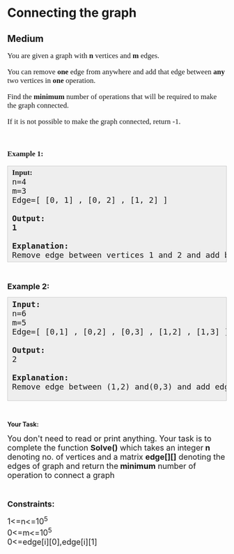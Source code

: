 # Connecting the graph
## Medium
<div class="problems_problem_content__Xm_eO" speechify-initial-font-family="Roboto, sans-serif" speechify-initial-font-size="16px"><p speechify-initial-font-family="urw-din" speechify-initial-font-size="17px" style="font-family: urw-din; font-size: 17px;"><span style="font-size: 17px; font-family: urw-din;" speechify-initial-font-family="urw-din" speechify-initial-font-size="17px">You are given a graph with <strong speechify-initial-font-family="urw-din" speechify-initial-font-size="17px" style="font-family: urw-din; font-size: 17px;">n</strong> vertices and <strong speechify-initial-font-family="urw-din" speechify-initial-font-size="17px" style="font-family: urw-din; font-size: 17px;">m</strong> edges.</span></p>
<p speechify-initial-font-family="urw-din" speechify-initial-font-size="17px" style="font-family: urw-din; font-size: 17px;"><span style="font-size: 17px; font-family: urw-din;" speechify-initial-font-family="urw-din" speechify-initial-font-size="17px">You can remove <strong speechify-initial-font-family="urw-din" speechify-initial-font-size="17px" style="font-family: urw-din; font-size: 17px;">one</strong> edge from anywhere and add that edge between&nbsp;<strong speechify-initial-font-family="urw-din" speechify-initial-font-size="17px" style="font-family: urw-din; font-size: 17px;">any </strong>two vertices in <strong speechify-initial-font-family="urw-din" speechify-initial-font-size="17px" style="font-family: urw-din; font-size: 17px;">one </strong>operation.</span></p>
<p speechify-initial-font-family="urw-din" speechify-initial-font-size="17px" style="font-family: urw-din; font-size: 17px;"><span style="font-size: 17px; font-family: urw-din;" speechify-initial-font-family="urw-din" speechify-initial-font-size="17px">Find the <strong speechify-initial-font-family="urw-din" speechify-initial-font-size="17px" style="font-family: urw-din; font-size: 17px;">minimum</strong> number of operations that will be required to make the graph connected.</span></p>
<p speechify-initial-font-family="urw-din" speechify-initial-font-size="17px" style="font-family: urw-din; font-size: 17px;"><span style="font-size: 17px; font-family: urw-din;" speechify-initial-font-family="urw-din" speechify-initial-font-size="17px">If it is not possible to make the graph connected, return -1.</span></p>
<p speechify-initial-font-family="urw-din" speechify-initial-font-size="17px" style="font-family: urw-din; font-size: 17px;">&nbsp;</p>
<p speechify-initial-font-family="urw-din" speechify-initial-font-size="17px" style="font-family: urw-din; font-size: 17px;"><span style="font-size: 17px; font-family: urw-din;" speechify-initial-font-family="urw-din" speechify-initial-font-size="17px"><strong speechify-initial-font-family="urw-din" speechify-initial-font-size="17px" style="font-family: urw-din; font-size: 17px;">Example 1:</strong>&nbsp;</span></p>
<pre style="background: #eeeeee; border: 1px solid #cccccc; padding: 5px 10px; --darkreader-inline-bgimage: initial; --darkreader-inline-bgcolor: #222426; --darkreader-inline-border-top: #3e4446; --darkreader-inline-border-right: #3e4446; --darkreader-inline-border-bottom: #3e4446; --darkreader-inline-border-left: #3e4446;" speechify-initial-font-family="urw-din" speechify-initial-font-size="17px"><span style="font-size: 18px;" speechify-initial-font-family="urw-din" speechify-initial-font-size="17px"><strong speechify-initial-font-family="urw-din" speechify-initial-font-size="17px" style="font-family: urw-din; font-size: 17px;">Input:</strong><br speechify-initial-font-family="urw-din" speechify-initial-font-size="17px" style="font-family: urw-din; font-size: 17px;">n=4<br speechify-initial-font-family="urw-din" speechify-initial-font-size="17px" style="font-family: urw-din; font-size: 17px;">m=3<br speechify-initial-font-family="urw-din" speechify-initial-font-size="17px" style="font-family: urw-din; font-size: 17px;">Edge=[ [0, 1] , [0, 2] , [1, 2] ]<br speechify-initial-font-family="urw-din" speechify-initial-font-size="17px" style="font-family: urw-din; font-size: 17px;"><br speechify-initial-font-family="urw-din" speechify-initial-font-size="17px" style="font-family: urw-din; font-size: 17px;"><strong speechify-initial-font-family="urw-din" speechify-initial-font-size="17px">Output:<br speechify-initial-font-family="urw-din" speechify-initial-font-size="17px" style="font-family: urw-din; font-size: 17px;">1<br speechify-initial-font-family="urw-din" speechify-initial-font-size="17px" style="font-family: urw-din; font-size: 17px;"><br speechify-initial-font-family="urw-din" speechify-initial-font-size="17px" style="font-family: urw-din; font-size: 17px;">Explanation:</strong><br speechify-initial-font-family="urw-din" speechify-initial-font-size="17px">Remove edge&nbsp;between vertices&nbsp;1 and 2 and add&nbsp;between vertices&nbsp;1 and 3.</span></pre>
<p speechify-initial-font-family="urw-din" speechify-initial-font-size="17px">&nbsp;</p>
<p speechify-initial-font-family="urw-din" speechify-initial-font-size="17px"><span style="font-size: 18px;" speechify-initial-font-family="urw-din" speechify-initial-font-size="17px"><strong speechify-initial-font-family="urw-din" speechify-initial-font-size="17px">Example 2:</strong></span></p>
<pre style="background: #eeeeee; border: 1px solid #cccccc; padding: 5px 10px; --darkreader-inline-bgimage: initial; --darkreader-inline-bgcolor: #222426; --darkreader-inline-border-top: #3e4446; --darkreader-inline-border-right: #3e4446; --darkreader-inline-border-bottom: #3e4446; --darkreader-inline-border-left: #3e4446;" speechify-initial-font-family="urw-din" speechify-initial-font-size="17px"><span style="font-size: 18px;" speechify-initial-font-family="urw-din" speechify-initial-font-size="17px"><strong speechify-initial-font-family="urw-din" speechify-initial-font-size="17px">Input:</strong><br speechify-initial-font-family="urw-din" speechify-initial-font-size="17px">n=6<br speechify-initial-font-family="urw-din" speechify-initial-font-size="17px">m=5<br speechify-initial-font-family="urw-din" speechify-initial-font-size="17px">Edge=[ [0,1] , [0,2] , [0,3] , [1,2] , [1,3] ]<br speechify-initial-font-family="urw-din" speechify-initial-font-size="17px"><br speechify-initial-font-family="urw-din" speechify-initial-font-size="17px"><strong speechify-initial-font-family="urw-din" speechify-initial-font-size="17px">Output:</strong><br speechify-initial-font-family="urw-din" speechify-initial-font-size="17px">2<br speechify-initial-font-family="urw-din" speechify-initial-font-size="17px"><br speechify-initial-font-family="urw-din" speechify-initial-font-size="17px"><strong speechify-initial-font-family="urw-din" speechify-initial-font-size="17px">Explanation:</strong><br speechify-initial-font-family="urw-din" speechify-initial-font-size="17px">Remove edge between (1,2) and(0,3) and add edge between (1,4) and (3,5)</span><br speechify-initial-font-family="urw-din" speechify-initial-font-size="17px">&nbsp;</pre>
<p speechify-initial-font-family="urw-din" speechify-initial-font-size="17px">&nbsp;</p>
<p speechify-initial-font-family="urw-din" speechify-initial-font-size="17px"><strong speechify-initial-font-family="urw-din" speechify-initial-font-size="17px">Your Task:</strong></p>
<p speechify-initial-font-family="urw-din" speechify-initial-font-size="17px"><span style="font-size: 18px;" speechify-initial-font-family="urw-din" speechify-initial-font-size="17px">You don't need to read or print anything. Your task is to complete the function&nbsp;<strong speechify-initial-font-family="urw-din" speechify-initial-font-size="17px">Solve()</strong>&nbsp;which takes an integer<strong speechify-initial-font-family="urw-din" speechify-initial-font-size="17px"> n</strong> denoting no. of vertices&nbsp;and a matrix <strong speechify-initial-font-family="urw-din" speechify-initial-font-size="17px">edge[][]</strong> denoting the edges of graph and return the<strong speechify-initial-font-family="urw-din" speechify-initial-font-size="17px"> minimum</strong> number of operation to connect a graph</span></p>
<p speechify-initial-font-family="urw-din" speechify-initial-font-size="17px">&nbsp;</p>
<p speechify-initial-font-family="urw-din" speechify-initial-font-size="17px"><span style="font-size: 18px;" speechify-initial-font-family="urw-din" speechify-initial-font-size="17px"><strong speechify-initial-font-family="urw-din" speechify-initial-font-size="17px">Constraints:</strong></span></p>
<p speechify-initial-font-family="urw-din" speechify-initial-font-size="17px"><span style="font-size: 18px;" speechify-initial-font-family="urw-din" speechify-initial-font-size="17px">1&lt;=n&lt;=10<sup speechify-initial-font-family="urw-din" speechify-initial-font-size="17px">5</sup><br speechify-initial-font-family="urw-din" speechify-initial-font-size="17px">0&lt;=m&lt;=10<sup speechify-initial-font-family="urw-din" speechify-initial-font-size="17px">5</sup><br speechify-initial-font-family="urw-din" speechify-initial-font-size="17px">0&lt;=edge[i][0],edge[i][1]</span></p></div>